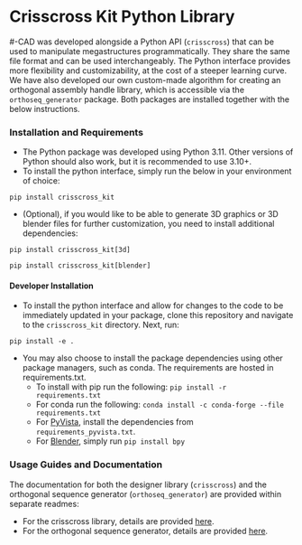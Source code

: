 # Crisscross Kit Python Library
\#-CAD was developed alongside a Python API (`crisscross`) that can be used to manipulate megastructures programmatically.  They share the same file format and can be used interchangeably.  The Python interface provides more flexibility and customizability, at the cost of a steeper learning curve.  We have also developed our own custom-made algorithm for creating an orthogonal assembly handle library, which is accessible via the `orthoseq_generator` package.  Both packages are installed together with the below instructions.

### Installation and Requirements
- The Python package was developed using Python 3.11.  Other versions of Python should also work, but it is recommended to use 3.10+.
- To install the python interface, simply run the below in your environment of choice:

`pip install crisscross_kit`
- (Optional), if you would like to be able to generate 3D graphics or 3D blender files for further customization, you need to install additional dependencies:

`pip install crisscross_kit[3d]`

`pip install crisscross_kit[blender]`

#### Developer Installation
- To install the python interface and allow for changes to the code to be immediately updated in your package, clone this repository and navigate to the `crisscross_kit` directory.  Next, run:

`pip install -e .`

- You may also choose to install the package dependencies using other package managers, such as conda.  The requirements are hosted in requirements.txt.  
  - To install with pip run the following: `pip install -r requirements.txt`
  - For conda run the following: `conda install -c conda-forge --file requirements.txt`
  - For [PyVista](https://pyvista.org), install the dependencies from `requirements_pyvista.txt`.
  - For [Blender](https://www.blender.org), simply run `pip install bpy`
  
### Usage Guides and Documentation

The documentation for both the designer library (`crisscross`) and the orthogonal sequence generator (`orthoseq_generator`) are provided within separate readmes:
- For the crisscross library, details are provided [here](https://github.com/mattaq31/Crisscross-Design/blob/main/crisscross_kit/crisscross/README.md).
- For the orthogonal sequence generator, details are provided [here](https://github.com/mattaq31/Crisscross-Design/blob/main/crisscross_kit/orthoseq_generator/README.md).
